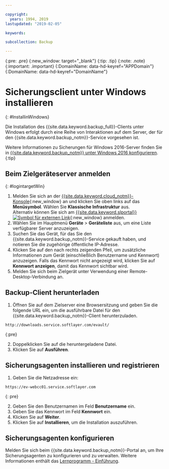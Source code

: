 ```yaml
---

copyright:
  years: 1994, 2019
lastupdated: "2019-02-05"

keywords:

subcollection: Backup

---
```

{:pre: .pre}
{:new_window: target="_blank"}
{:tip: .tip}
{:note: .note}
{:important: .important}
{:DomainName: data-hd-keyref="APPDomain"}
{:DomainName: data-hd-keyref="DomainName"}

# Sicherungsclient unter Windows installieren
{: #InstallinWindows}

Die Installation des {{site.data.keyword.backup_full}}-Clients unter Windows erfolgt durch eine Reihe von Interaktionen auf dem Server, der für den {{site.data.keyword.backup_notm}}-Service vorgesehen ist.

Weitere Informationen zu Sicherungen für Windows 2016-Server finden Sie in [{{site.data.keyword.backup_notm}} unter Windows 2016 konfigurieren](/docs/infrastructure/Backup?topic=Backup-InstallinWindows2016).
{:tip}

## Beim Zielgeräteserver anmelden
{: #logintargetWin}

1. Melden Sie sich an der [{{site.data.keyword.cloud_notm}}-Konsole](https://{DomainName}/catalog/){:new_window} an und klicken Sie oben links auf das **Menüsymbol**. Wählen Sie **Klassische Infrastruktur** aus. <br/>
   Alternativ können Sie sich am [{{site.data.keyword.slportal}} ![Symbol für externen Link](../../icons/launch-glyph.svg "Symbol für externen Link")](https://control.softlayer.com/){:new_window} anmelden.
2. Wählen Sie im Hauptmenü **Geräte** > **Geräteliste** aus, um eine Liste verfügbarer Server anzuzeigen.
3. Suchen Sie das Gerät, für das Sie den {{site.data.keyword.backup_notm}}-Service gekauft haben, und notieren Sie die zugehörige öffentliche IP-Adresse.
4. Klicken Sie auf den nach rechts zeigenden Pfeil, um zusätzliche Informationen zum Gerät (einschließlich Benutzername und Kennwort) anzuzeigen. Falls das Kennwort nicht angezeigt wird, klicken Sie auf **Kennwort anzeigen**, damit das Kennwort sichtbar wird.
5. Melden Sie sich beim Zielgerät unter Verwendung einer Remote-Desktop-Verbindung an.

## Backup-Client herunterladen

1. Öffnen Sie auf dem Zielserver eine Browsersitzung und geben Sie die folgende URL ein, um die ausführbare Datei für den {{site.data.keyword.backup_notm}}-Client herunterzuladen. <br/>
  ```
  http://downloads.service.softlayer.com/evault/
  ```
  {:pre}

2. Doppelklicken Sie auf die heruntergeladene Datei.
3. Klicken Sie auf **Ausführen**.


## Sicherungsagenten installieren und registrieren

1. Geben Sie die Netzadresse ein: <br />
  ```
  https://ev-webcc01.service.softlayer.com
  ```
  {: pre}

2. Geben Sie den Benutzernamen im Feld **Benutzername** ein.
3. Geben Sie das Kennwort im Feld **Kennwort** ein.
6. Klicken Sie auf **Weiter**.
7. Klicken Sie auf **Installieren**, um die Installation auszuführen.

## Sicherungsagenten konfigurieren

Melden Sie sich beim {{site.data.keyword.backup_notm}}-Portal an, um Ihre Sicherungsagenten zu konfigurieren und zu verwalten. Weitere Informationen enthält das [Lernprogramm - Einführung](/docs/infrastructure/Backup?topic=Backup-GettingStarted).
